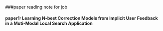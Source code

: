 ###paper reading note for job
#### paper1: Learning N-best Correction Models from Implicit User Feedback in a Muti-Modal Local Search Application
###
